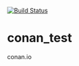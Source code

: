 [![Build Status](https://travis-ci.org/dario-ramos/conan_test.svg?branch=master)](https://travis-ci.org/dario-ramos/conan_test)

# conan_test
conan.io
